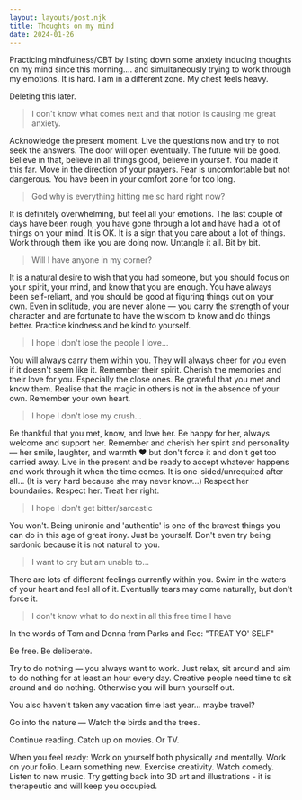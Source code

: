 ```yaml
---
layout: layouts/post.njk
title: Thoughts on my mind
date: 2024-01-26
---
```

Practicing mindfulness/CBT by listing down some anxiety inducing thoughts on my mind since this morning.... and simultaneously trying to work through my emotions. It is hard. I am in a different zone. My chest feels heavy. 

Deleting this later.

> I don't know what comes next and that notion is causing me great anxiety.

Acknowledge the present moment. Live the questions now and try to not seek the answers. The door will open eventually. The future will be good. Believe in that, believe in all things good, believe in yourself. You made it this far. Move in the direction of your prayers. Fear is uncomfortable but not dangerous. You have been in your comfort zone for too long.


> God why is everything hitting me so hard right now? 

It is definitely overwhelming, but feel all your emotions. The last couple of days have been rough, you have gone through a lot and have had a lot of things on your mind. It is OK. It is a sign that you care about a lot of things. Work through them like you are doing now. Untangle it all. Bit by bit.


> Will I have anyone in my corner? 

It is a natural desire to wish that you had someone, but you should focus on your spirit, your mind, and know that you are enough. You have always been self-reliant, and you should be good at figuring things out on your own. Even in solitude, you are never alone — you carry the strength of your character and are fortunate to have the wisdom to know and do things better. Practice kindness and be kind to yourself. 


> I hope I don't lose the people I love...

You will always carry them within you. They will always cheer for you even if it doesn't seem like it. Remember their spirit. Cherish the memories and their love for you. Especially the close ones. Be grateful that you met and know them. Realise that the magic in others is not in the absence of your own. Remember your own heart.


> I hope I don't lose my crush...

Be thankful that you met, know, and love her. Be happy for her, always welcome and support her. Remember and cherish her spirit and personality — her smile, laughter, and warmth ❤️ but don't force it and don't get too carried away. Live in the present and be ready to accept whatever happens and work through it when the time comes. It is one-sided/unrequited after all... (It is very hard because she may never know...) Respect her boundaries. Respect her. Treat her right.


> I hope I don't get bitter/sarcastic

You won't. Being unironic and 'authentic' is one of the bravest things you can do in this age of great irony. Just be yourself. Don't even try being sardonic because it is not natural to you.


> I want to cry but am unable to...

There are lots of different feelings currently within you. Swim in the waters of your heart and feel all of it. Eventually tears may come naturally, but don't force it.


> I don't know what to do next in all this free time I have

In the words of Tom and Donna from Parks and Rec: "TREAT YO' SELF"

Be free. Be deliberate.

Try to do nothing — you always want to work. Just relax, sit around and aim to do nothing for at least an hour every day. Creative people need time to sit around and do nothing. Otherwise you will burn yourself out.

You also haven't taken any vacation time last year... maybe travel?

Go into the nature — Watch the birds and the trees.

Continue reading. Catch up on movies. Or TV. 

When you feel ready: Work on yourself both physically and mentally. Work on your folio. Learn something new. Exercise creativity. Watch comedy. Listen to new music. Try getting back into 3D art and illustrations - it is therapeutic and will keep you occupied.